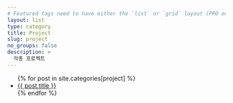 ```yaml
---
# Featured tags need to have either the `list` or `grid` layout (PRO only).
layout: list
type: category
title: Project
slug: project
no_groups: false
description: >
  각종 프로젝트
---
```

<ul>
    {% for post in site.categories[project] %}
        <li><a href="{{ post.url }}">{{ post.title }}</a></li>
    {% endfor %}
</ul>